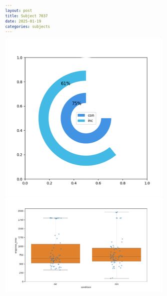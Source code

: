 ```yaml
---
layout: post
title: Subject 7037
date: 2025-01-19
categories: subjects
---
```


![](data/7037/run-2/7037_accuracy_by_condition.png)
![](data/7037/run-2/7037_rt.png)
